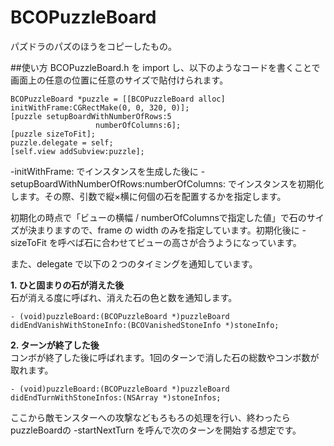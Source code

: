 BCOPuzzleBoard
==============

パズドラのパズのほうをコピーしたもの。


##使い方
BCOPuzzleBoard.h を import し、以下のようなコードを書くことで画面上の任意の位置に任意のサイズで貼付けられます。

    BCOPuzzleBoard *puzzle = [[BCOPuzzleBoard alloc] initWithFrame:CGRectMake(0, 0, 320, 0)];
    [puzzle setupBoardWithNumberOfRows:5
                       numberOfColumns:6];
    [puzzle sizeToFit];
    puzzle.delegate = self;
    [self.view addSubview:puzzle];

-initWithFrame: でインスタンスを生成した後に -setupBoardWithNumberOfRows:numberOfColumns: でインスタンスを初期化します。その際、引数で縦×横に何個の石を配置するかを指定します。

初期化の時点で「ビューの横幅 / numberOfColumnsで指定した値」で石のサイズが決まりますので、frame の width のみを指定しています。初期化後に -sizeToFit を呼べば石に合わせてビューの高さが合うようになっています。

また、delegate で以下の２つのタイミングを通知しています。

**1. ひと固まりの石が消えた後**  
石が消える度に呼ばれ、消えた石の色と数を通知します。

	- (void)puzzleBoard:(BCOPuzzleBoard *)puzzleBoard didEndVanishWithStoneInfo:(BCOVanishedStoneInfo *)stoneInfo;

**2. ターンが終了した後**   
コンボが終了した後に呼ばれます。1回のターンで消した石の総数やコンボ数が取れます。

	- (void)puzzleBoard:(BCOPuzzleBoard *)puzzleBoard didEndTurnWithStoneInfos:(NSArray *)stoneInfos;


ここから敵モンスターへの攻撃などもろもろの処理を行い、終わったらpuzzleBoardの -startNextTurn を呼んで次のターンを開始する想定です。
